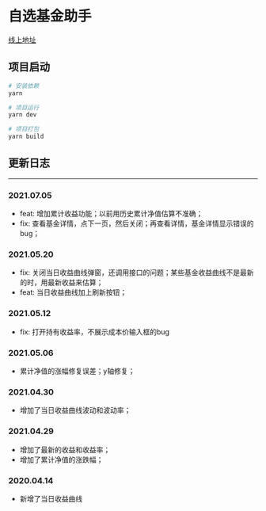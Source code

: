 # 自选基金助手

[线上地址](http://39.100.236.137:81/)

## 项目启动
``` bash
# 安装依赖
yarn 

# 项目运行
yarn dev

# 项目打包
yarn build

```

## 更新日志
---
### 2021.07.05
* feat: 增加累计收益功能；以前用历史累计净值估算不准确；
* fix: 查看基金详情，点下一页，然后关闭；再查看详情，基金详情显示错误的bug；
### 2021.05.20
* fix: 关闭当日收益曲线弹窗，还调用接口的问题；某些基金收益曲线不是最新的时，用最新收益来估算；
* feat: 当日收益曲线加上刷新按钮；
### 2021.05.12
* fix: 打开持有收益率，不展示成本价输入框的bug
### 2021.05.06
* 累计净值的涨幅修复误差；y轴修复； 
### 2021.04.30
* 增加了当日收益曲线波动和波动率； 
### 2021.04.29  
* 增加了最新的收益和收益率；  
* 增加了累计净值的涨跌幅；  

### 2020.04.14
* 新增了当日收益曲线